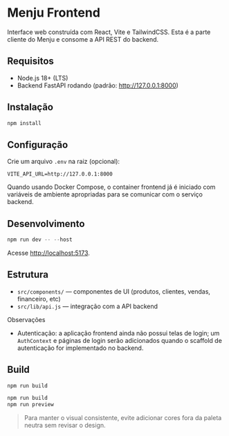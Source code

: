 
# Menju Frontend

Interface web construída com React, Vite e TailwindCSS. Esta é a parte cliente do Menju e consome a API REST do backend.

## Requisitos

- Node.js 18+ (LTS)
- Backend FastAPI rodando (padrão: http://127.0.0.1:8000)

## Instalação

```powershell
npm install
```

## Configuração

Crie um arquivo `.env` na raiz (opcional):
```
VITE_API_URL=http://127.0.0.1:8000
```
Quando usando Docker Compose, o container frontend já é iniciado com variáveis de ambiente apropriadas para se comunicar com o serviço backend.

## Desenvolvimento

```powershell
npm run dev -- --host
```

Acesse [http://localhost:5173](http://localhost:5173).

## Estrutura

- `src/components/` — componentes de UI (produtos, clientes, vendas, financeiro, etc)
- `src/lib/api.js` — integração com a API backend

Observações
- Autenticação: a aplicação frontend ainda não possui telas de login; um `AuthContext` e páginas de login serão adicionados quando o scaffold de autenticação for implementado no backend.

## Build

```powershell
npm run build
```

```bash
npm run build
npm run preview
```

> Para manter o visual consistente, evite adicionar cores fora da paleta neutra sem revisar o design.
